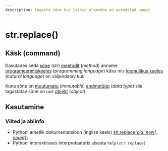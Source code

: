 ```yaml
---
description: tagasta sõne kus leitud alamsõne on asendatud uuega
---
```


# str.replace\(\)

## Käsk \(command\)

Kasutades seda [sõne](../) \(_str_\) [meetodit](../../../../terminid/sonastik/meetod-method.md) \(_method_\) anname [programeerimiskeeles](../../../../terminid/sonastik/programmeerimiskeel-programming-language.md) \(_programming language_\) käsu mis [loomulikus keeles](../../../../terminid/sonastik/loomulik-keel-natural-language.md) \(_natural language_\) on väljendatav kui: 

Kuna sõne on [muutumatu](../../../../terminid/sonastik/muutumatu-immutable.md) \(_immutable_\) [andmetüüp](../../../../terminid/sonastik/andmetueuep-datatype.md) \(_data type_\) siis tagastatav sõne on uus [objekt](../../../../terminid/sonastik/objekt-object.md) \(_object_\). 

## Kasutamine

### Viited ja abiinfo

* Pythoni ametlik dokumentatsioon \(inglise keels\) [str.replace\(_old, new\[, count\]_\)](https://docs.python.org/3/library/stdtypes.html#str.replace)
* Pythoni interaktiivses interpretaatoris sisesta `help(str.replace)`

